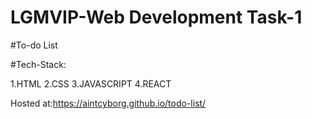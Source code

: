 # LGMVIP-Web Development Task-1

#To-do List

#Tech-Stack:

1.HTML
2.CSS
3.JAVASCRIPT
4.REACT

Hosted at:https://aintcyborg.github.io/todo-list/
